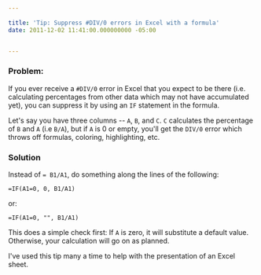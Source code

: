 ```yaml
---
 
title: 'Tip: Suppress #DIV/0 errors in Excel with a formula'
date: 2011-12-02 11:41:00.000000000 -05:00


---
```

### Problem:

If you ever receive a `#DIV/0` error in Excel that you expect to be there (i.e. calculating percentages from other data which may not have accumulated yet), you can suppress  it by using an `IF` statement in the formula.

Let's say you have three columns -- `A`, `B`, and `C`. `C` calculates the percentage of `B` and `A` (i.e `B/A`), but if `A` is 0 or empty, you'll get the `DIV/0` error which throws off formulas, coloring, highlighting, etc.

### Solution

Instead of `= B1/A1`, do something along the lines of the following:

    =IF(A1=0, 0, B1/A1)
or:

    =IF(A1=0, "", B1/A1) 

This does a simple check first: If `A` is zero, it will substitute a default value. Otherwise, your calculation will go on as planned.

I've used this tip many a time to help with the presentation of an Excel sheet.
